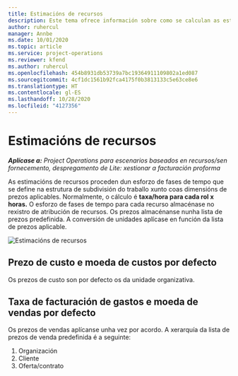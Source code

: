 ```yaml
---
title: Estimacións de recursos
description: Este tema ofrece información sobre como se calculan as estimacións de recursos en Project Operations.
author: ruhercul
manager: Annbe
ms.date: 10/01/2020
ms.topic: article
ms.service: project-operations
ms.reviewer: kfend
ms.author: ruhercul
ms.openlocfilehash: 454b8931db53739a7bc19364911109802a1ed087
ms.sourcegitcommit: 4cf1dc1561b92fca4175f0b3813133c5e63ce8e6
ms.translationtype: HT
ms.contentlocale: gl-ES
ms.lasthandoff: 10/28/2020
ms.locfileid: "4127356"
---
```

# <a name="resource-estimates"></a>Estimacións de recursos

_**Aplícase a:** Project Operations para escenarios baseados en recursos/sen fornecemento, despregamento de Lite: xestionar a facturación proforma_

As estimacións de recursos proceden dun esforzo de fases de tempo que se define na estrutura de subdivisión do traballo xunto coas dimensións de prezos aplicables. Normalmente, o cálculo é **taxa/hora para cada rol x horas.** O esforzo de fases de tempo para cada recurso almacénase no rexistro de atribución de recursos. Os prezos almacénanse nunha lista de prezos predefinida. A conversión de unidades aplícase en función da lista de prezos aplicable.

![Estimacións de recursos](./media/navigation12.png)

## <a name="default-cost-price-and-cost-currency"></a>Prezo de custo e moeda de custos por defecto

Os prezos de custo son por defecto os da unidade organizativa.

## <a name="default-bill-rate-and-sales-currency"></a>Taxa de facturación de gastos e moeda de vendas por defecto

Os prezos de vendas aplícanse unha vez por acordo. A xerarquía da lista de prezos de venda predefinida é a seguinte:

1. Organización
2. Cliente
3. Oferta/contrato
